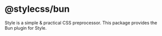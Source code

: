 # @stylecss/bun

Style is a simple & practical CSS preprocessor. This package provides the Bun plugin for Style.
